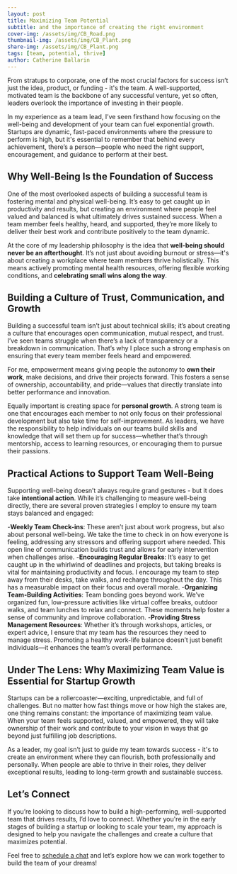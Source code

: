```yaml
---
layout: post
title: Maximizing Team Potential
subtitle: and the importance of creating the right environment
cover-img: /assets/img/CB_Road.png
thumbnail-img: /assets/img/CB_Plant.png
share-img: /assets/img/CB_Plant.png
tags: [team, potential, thrive]
author: Catherine Ballarin
---
```


From stratups to corporate, one of the most crucial factors for success isn’t just the idea, product, or funding - it's the team. A well-supported, motivated team is the backbone of any successful venture, yet so often, leaders overlook the importance of investing in their people.

In my experience as a team lead, I’ve seen firsthand how focusing on the well-being and development of your team can fuel exponential growth. Startups are dynamic, fast-paced environments where the pressure to perform is high, but it's essential to remember that behind every achievement, there’s a person—people who need the right support, encouragement, and guidance to perform at their best.

## Why Well-Being Is the Foundation of Success

One of the most overlooked aspects of building a successful team is fostering mental and physical well-being. It’s easy to get caught up in productivity and results, but creating an environment where people feel valued and balanced is what ultimately drives sustained success. When a team member feels healthy, heard, and supported, they’re more likely to deliver their best work and contribute positively to the team dynamic.

At the core of my leadership philosophy is the idea that **well-being should never be an afterthought**. It’s not just about avoiding burnout or stress—it's about creating a workplace where team members thrive holistically. This means actively promoting mental health resources, offering flexible working conditions, and **celebrating small wins along the way**.

## Building a Culture of Trust, Communication, and Growth

Building a successful team isn’t just about technical skills; it’s about creating a culture that encourages open communication, mutual respect, and trust. I’ve seen teams struggle when there’s a lack of transparency or a breakdown in communication. That’s why I place such a strong emphasis on ensuring that every team member feels heard and empowered.

For me, empowerment means giving people the autonomy to **own their work**, make decisions, and drive their projects forward. This fosters a sense of ownership, accountability, and pride—values that directly translate into better performance and innovation.

Equally important is creating space for **personal growth**. A strong team is one that encourages each member to not only focus on their professional development but also take time for self-improvement. As leaders, we have the responsibility to help individuals on our teams build skills and knowledge that will set them up for success—whether that’s through mentorship, access to learning resources, or encouraging them to pursue their passions.

## Practical Actions to Support Team Well-Being

Supporting well-being doesn’t always require grand gestures - but it does take **intentional action**. While it’s challenging to measure well-being directly, there are several proven strategies I employ to ensure my team stays balanced and engaged:

-**Weekly Team Check-ins**: These aren’t just about work progress, but also about personal well-being. We take the time to check in on how everyone is feeling, addressing any stressors and offering support where needed. This open line of communication builds trust and allows for early intervention when challenges arise.
-**Encouraging Regular Breaks**: It’s easy to get caught up in the whirlwind of deadlines and projects, but taking breaks is vital for maintaining productivity and focus. I encourage my team to step away from their desks, take walks, and recharge throughout the day. This has a measurable impact on their focus and overall morale.
-**Organizing Team-Building Activities**: Team bonding goes beyond work. We’ve organized fun, low-pressure activities like virtual coffee breaks, outdoor walks, and team lunches to relax and connect. These moments help foster a sense of community and improve collaboration.
-**Providing Stress Management Resources**: Whether it’s through workshops, articles, or expert advice, I ensure that my team has the resources they need to manage stress. Promoting a healthy work-life balance doesn’t just benefit individuals—it enhances the team’s overall performance.

## Under The Lens: Why Maximizing Team Value is Essential for Startup Growth

Startups can be a rollercoaster—exciting, unpredictable, and full of challenges. But no matter how fast things move or how high the stakes are, one thing remains constant: the importance of maximizing team value. When your team feels supported, valued, and empowered, they will take ownership of their work and contribute to your vision in ways that go beyond just fulfilling job descriptions.

As a leader, my goal isn’t just to guide my team towards success - it's to create an environment where they can flourish, both professionally and personally. When people are able to thrive in their roles, they deliver exceptional results, leading to long-term growth and sustainable success.

## Let’s Connect

If you’re looking to discuss how to build a high-performing, well-supported team that drives results, I’d love to connect. Whether you're in the early stages of building a startup or looking to scale your team, my approach is designed to help you navigate the challenges and create a culture that maximizes potential.

Feel free to [schedule a chat](mailto:catherine.ballarin@proton.me) and let’s explore how we can work together to build the team of your dreams!
